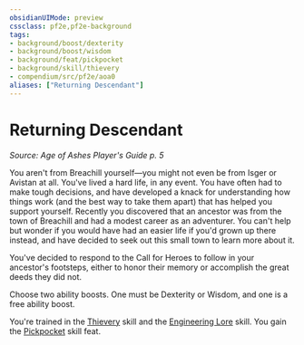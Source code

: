 ```yaml
---
obsidianUIMode: preview
cssclass: pf2e,pf2e-background
tags:
- background/boost/dexterity
- background/boost/wisdom
- background/feat/pickpocket
- background/skill/thievery
- compendium/src/pf2e/aoa0
aliases: ["Returning Descendant"]
---
```

# Returning Descendant
*Source: Age of Ashes Player's Guide p. 5*  

You aren't from Breachill yourself—you might not even be from Isger or Avistan at all. You've lived a hard life, in any event. You have often had to make tough decisions, and have developed a knack for understanding how things work (and the best way to take them apart) that has helped you support yourself. Recently you discovered that an ancestor was from the town of Breachill and had a modest career as an adventurer. You can't help but wonder if you would have had an easier life if you'd grown up there instead, and have decided to seek out this small town to learn more about it.

You've decided to respond to the Call for Heroes to follow in your ancestor's footsteps, either to honor their memory or accomplish the great deeds they did not.

Choose two ability boosts. One must be Dexterity or Wisdom, and one is a free ability boost.

You're trained in the [Thievery](../../skills.md#Thievery) skill and the [Engineering Lore](../../skills.md#Lore) skill. You gain the [Pickpocket](../../feats/pickpocket.md) skill feat.